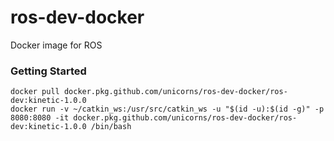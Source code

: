 # ros-dev-docker
Docker image for ROS

### Getting Started

```
docker pull docker.pkg.github.com/unicorns/ros-dev-docker/ros-dev:kinetic-1.0.0
docker run -v ~/catkin_ws:/usr/src/catkin_ws -u "$(id -u):$(id -g)" -p 8080:8080 -it docker.pkg.github.com/unicorns/ros-dev-docker/ros-dev:kinetic-1.0.0 /bin/bash
```
